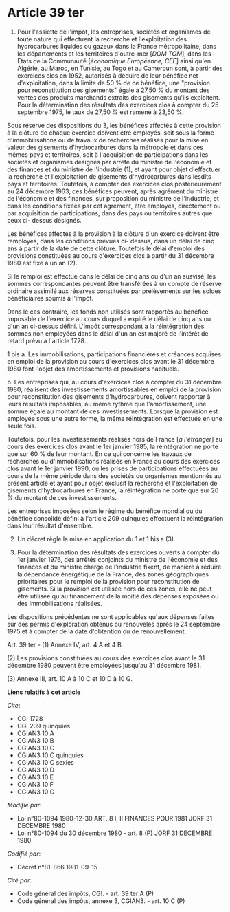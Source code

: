 # Article 39 ter

1. Pour l'assiette de l'impôt, les entreprises, sociétés et organismes de toute nature qui effectuent la recherche et
l'exploitation des hydrocarbures liquides ou gazeux dans la France métropolitaine, dans les départements et les territoires
d'outre-mer [*DOM TOM*], dans les Etats de la Communauté [*économique Européenne, CEE*] ainsi qu'en Algérie, au Maroc, en
Tunisie, au Togo et au Cameroun sont, à partir des exercices clos en 1952, autorisés à déduire de leur bénéfice net
d'exploitation, dans la limite de 50 % de ce bénéfice, une "provision pour reconstitution des gisements" égale à 27,50 % du
montant des ventes des produits marchands extraits des gisements qu'ils exploitent. Pour la détermination des résultats des
exercices clos à compter du 25 septembre 1975, le taux de 27,50 % est ramené à 23,50 %.

Sous réserve des dispositions du 3, les bénéfices affectés à cette provision à la clôture de chaque exercice doivent être
employés, soit sous la forme d'immobilisations ou de travaux de recherches réalisés pour la mise en valeur des gisements
d'hydrocarbures dans la métropole et dans ces mêmes pays et territoires, soit à l'acquisition de participations dans les
sociétés et organismes désignés par arrêté du ministre de l'économie et des finances et du ministre de l'industrie (1), et
ayant pour objet d'effectuer la recherche et l'exploitation de gisements d'hydrocarbures dans lesdits pays et territoires.
Toutefois, à compter des exercices clos postérieurement au 24 décembre 1963, ces bénéfices peuvent, après agrément du
ministre de l'économie et des finances, sur proposition du ministre de l'industrie, et dans les conditions fixées par cet
agrément, être employés, directement ou par acquisition de participations, dans des pays ou territoires autres que ceux ci-
dessus désignés.

Les bénéfices affectés à la provision à la clôture d'un exercice doivent être remployés, dans les conditions prévues ci-
dessus, dans un délai de cinq ans à partir de la date de cette clôture. Toutefois le délai d'emploi des provisions
constituées au cours d'exercices clos à partir du 31 décembre 1980 est fixé à un an (2).

Si le remploi est effectué dans le délai de cinq ans ou d'un an susvisé, les sommes correspondantes peuvent être transférées
à un compte de réserve ordinaire assimilé aux réserves constituées par prélèvements sur les soldes bénéficiaires soumis à
l'impôt.

Dans le cas contraire, les fonds non utilisés sont rapportés au bénéfice imposable de l'exercice au cours duquel a expiré le
délai de cinq ans ou d'un an ci-dessus défini. L'impôt correspondant à la réintégration des sommes non employées dans le
délai d'un an est majoré de l'intérêt de retard prévu à l'article 1728.

1 bis a. Les immobilisations, participations financières et créances acquises en emploi de la provision au cours d'exercices
clos avant le 31 décembre 1980 font l'objet des amortissements et provisions habituels.

b. Les entreprises qui, au cours d'exercices clos à compter du 31 décembre 1980, réalisent des investissements amortissables
en emploi de la provision pour reconstitution des gisements d'hydrocarbures, doivent rapporter à leurs résultats imposables,
au même rythme que l'amortissement, une somme égale au montant de ces investissements. Lorsque la provision est employée sous
une autre forme, la même réintégration est effectuée en une seule fois.

Toutefois, pour les investissements réalisés hors de France [*à l'étranger*] au cours des exercices clos avant le 1er janvier
1985, la réintégration ne porte que sur 60 % de leur montant. En ce qui concerne les travaux de recherches ou
d'immobilisations réalisés en France au cours des exercices clos avant le 1er janvier 1990, ou les prises de participations
effectuées au cours de la même période dans des sociétés ou organismes mentionnés au présent article et ayant pour objet
exclusif la recherche et l'exploitation de gisements d'hydrocarbures en France, la réintégration ne porte que sur 20 % du
montant de ces investissements.

Les entreprises imposées selon le régime du bénéfice mondial ou du bénéfice consolidé défini à l'article 209 quinquies
effectuent la réintégration dans leur résultat d'ensemble.

2. Un décret règle la mise en application du 1 et 1 bis a (3).

3. Pour la détermination des résultats des exercices ouverts à compter du 1er janvier 1976, des arrêtés conjoints du ministre
de l'économie et des finances et du ministre chargé de l'industrie fixent, de manière à réduire la dépendance énergétique de
la France, des zones géographiques prioritaires pour le remploi de la provision pour reconstitution de gisements. Si la
provision est utilisée hors de ces zones, elle ne peut être utilisée qu'au financement de la moitié des dépenses exposées ou
des immobilisations réalisées.

Les dispositions précédentes ne sont applicables qu'aux dépenses faites sur des permis d'exploration obtenus ou renouvelés
après le 24 septembre 1975 et à compter de la date d'obtention ou de renouvellement.

Art. 39 ter - (1) Annexe IV, art. 4 A et 4 B.

(2) Les provisions constituées au cours des exercices clos avant le 31 décembre 1980 peuvent être employées jusqu'au 31
décembre 1981.

(3) Annexe III, art. 10 A à 10 C et 10 D à 10 G.

**Liens relatifs à cet article**

_Cite_:

  - CGI 1728
  - CGI 209 quinquies
  - CGIAN3 10 A
  - CGIAN3 10 B
  - CGIAN3 10 C
  - CGIAN3 10 C quinquies
  - CGIAN3 10 C sexies
  - CGIAN3 10 D
  - CGIAN3 10 E
  - CGIAN3 10 F
  - CGIAN3 10 G

_Modifié par_:

  - Loi n°80-1094 1980-12-30 ART. 8 I, II FINANCES POUR 1981 JORF 31 DECEMBRE 1980
  - Loi n°80-1094 du 30 décembre 1980 - art. 8 (P) JORF 31 DECEMBRE 1980

_Codifié par_:

  - Décret n°81-866 1981-09-15

_Cité par_:

  - Code général des impôts, CGI. - art. 39 ter A (P)
  - Code général des impôts, annexe 3, CGIAN3. - art. 10 C (P)
